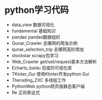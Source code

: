 # python学习代码
- data_view 数据可视化
- fundamental 基础知识
- pandas    pandas数据组织
- Qunar_Crawler 去哪网的爬虫示例
- qunar_selection_trip 去哪网高阶爬虫
- stockstar  scrapy包学习
- Web_Crawler get/set/request基本方法解析
- Echarts_baidu 百度的可视化库
- TKinter_Gui 使用Ktinter开发python Gui
- Therading_ZXC 多线程工作
- PythonWeb python网页版静态客户端
- Re 正则表达式